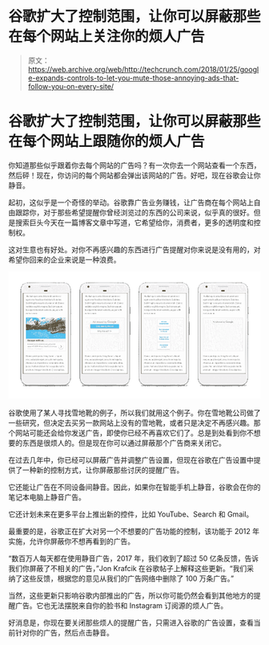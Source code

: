 # 谷歌扩大了控制范围，让你可以屏蔽那些在每个网站上关注你的烦人广告

> 原文：<https://web.archive.org/web/http://techcrunch.com/2018/01/25/google-expands-controls-to-let-you-mute-those-annoying-ads-that-follow-you-on-every-site/>

# 谷歌扩大了控制范围，让你可以屏蔽那些在每个网站上跟随你的烦人广告

你知道那些似乎跟着你去每个网站的广告吗？有一次你去一个网站查看一个东西，然后砰！现在，你访问的每个网站都会弹出该网站的广告。好吧，现在谷歌会让你静音。

起初，这似乎是一个奇怪的举动。谷歌靠广告业务赚钱，让广告商在每个网站上自由跟踪你，对于那些希望提醒你曾经浏览过的东西的公司来说，似乎真的很好。但是搜索巨头今天在一篇博客文章中写道，它希望给你，消费者，更多的透明度和控制权。

这对生意也有好处。对你不再感兴趣的东西进行广告提醒对你来说是没有用的，对希望你回来的企业来说是一种浪费。

![](img/dc931ab915fdfa97906ebebb26a290e2.png)

谷歌使用了某人寻找雪地靴的例子，所以我们就用这个例子。你在雪地靴公司做了一些研究，但决定去买另一款网站上没有的雪地靴，或者只是决定不再感兴趣。那个网站可能还会给你发送广告，即使你已经不再喜欢它们了。总是到处看到你不想要的东西是很烦人的。但是现在你可以通过屏蔽那个广告商来关闭它。

在过去几年中，你已经可以屏蔽广告并调整广告设置，但现在谷歌在广告设置中提供了一种新的控制方式，让你屏蔽那些讨厌的提醒广告。

它还能让广告在不同设备间静音。因此，如果你在智能手机上静音，谷歌会在你的笔记本电脑上静音广告。

它还计划未来在更多平台上推出新的控件，比如 YouTube、Search 和 Gmail。

最重要的是，谷歌正在扩大对另一个不想要的广告功能的控制，该功能于 2012 年实施，允许你屏蔽你不想再看到的广告。

“数百万人每天都在使用静音广告，2017 年，我们收到了超过 50 亿条反馈，告诉我们你屏蔽了不相关的广告，”Jon Krafcik 在谷歌帖子上解释这些更新。“我们采纳了这些反馈，根据您的意见从我们的广告网络中删除了 100 万条广告。”

当然，这些更新只影响谷歌内部推出的广告，所以你可能仍然会看到其他地方的提醒广告。它也无法摆脱来自你的脸书和 Instagram 订阅源的烦人广告。

好消息是，你现在要关闭那些烦人的提醒广告，只需进入谷歌的广告设置，查看当前针对你的广告，然后点击静音。